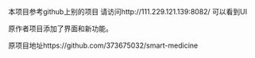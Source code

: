 本项目参考github上别的项目
请访问http://111.229.121.139:8082/ 可以看到UI

原作者项目添加了界面和新功能。



原项目地址https://github.com/373675032/smart-medicine
